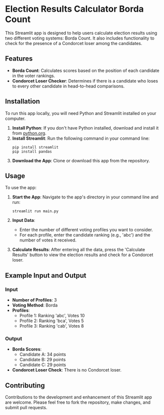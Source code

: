 # Election Results Calculator Borda Count 

This Streamlit app is designed to help users calculate election results using two different voting systems: Borda Count. It also includes functionality to check for the presence of a Condorcet loser among the candidates.

## Features

- **Borda Count**: Calculates scores based on the position of each candidate in the voter rankings.
- **Condorcet Loser Checker**: Determines if there is a candidate who loses to every other candidate in head-to-head comparisons.

## Installation

To run this app locally, you will need Python and Streamlit installed on your computer.

1. **Install Python**: If you don't have Python installed, download and install it from [python.org](https://www.python.org/downloads/).
2. **Install Streamlit**: Run the following command in your command line:
   ```
   pip install streamlit
   pip install pandas
   ```
3. **Download the App**: Clone or download this app from the repository.

## Usage

To use the app:

1. **Start the App**: Navigate to the app's directory in your command line and run:
   ```
   streamlit run main.py
   ```
2. **Input Data**:
   - Enter the number of different voting profiles you want to consider.
   - For each profile, enter the candidate ranking (e.g., 'abc') and the number of votes it received.

3. **Calculate Results**: After entering all the data, press the 'Calculate Results' button to view the election results and check for a Condorcet loser.

## Example Input and Output

### Input
- **Number of Profiles**: 3
- **Voting Method**: Borda
- **Profiles**:
  - Profile 1: Ranking 'abc', Votes 10
  - Profile 2: Ranking 'bca', Votes 5
  - Profile 3: Ranking 'cab', Votes 8

### Output
- **Borda Scores**:
  - Candidate A: 34 points
  - Candidate B: 29 points
  - Candidate C: 29 points
- **Condorcet Loser Check**: There is no Condorcet loser.

## Contributing

Contributions to the development and enhancement of this Streamlit app are welcome. Please feel free to fork the repository, make changes, and submit pull requests.

